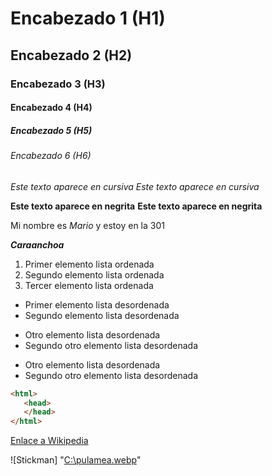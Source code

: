 # Encabezado 1 (H1)
## Encabezado 2 (H2)
### Encabezado 3 (H3)
#### Encabezado 4 (H4)
##### Encabezado 5 (H5)
###### Encabezado 6 (H6)

*Este texto aparece en cursiva*
_Este texto aparece en cursiva_

**Este texto aparece en negrita**
__Este texto aparece en negrita__

Mi nombre es *Mario* y estoy en la 301

*__Caraanchoa__*

1. Primer elemento lista ordenada
2. Segundo elemento lista ordenada
3. Tercer elemento lista ordenada

* Primer elemento lista desordenada
* Segundo elemento lista desordenada

+ Otro elemento lista desordenada
+ Segundo otro elemento lista desordenada

- Otro elemento lista desordenada
- Segundo otro elemento lista desordenada

```html
<html>
   <head>
   </head>
</html>
```
[Enlace a Wikipedia](https://es.wikipedia.org "Haciendo click se te dirige a wikipedia")

![Stickman] "[C:\pulamea.webp](https://static.wikia.nocookie.net/mamarre-estudios-espanol/images/1/1e/Stick_neut.png/revision/latest?cb=20201223041822&path-prefix=es)"
